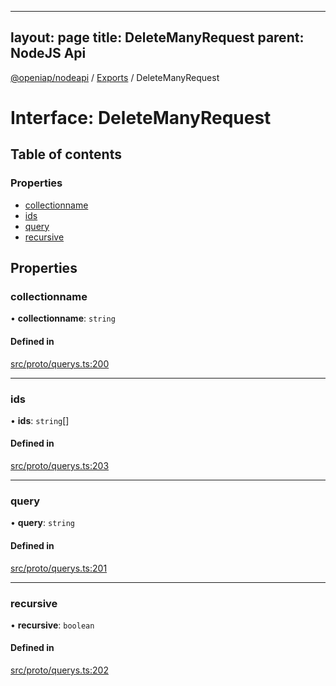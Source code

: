 
---
layout: page
title: DeleteManyRequest
parent: NodeJS Api
---
[@openiap/nodeapi](../README.md) / [Exports](../modules.md) / DeleteManyRequest

# Interface: DeleteManyRequest

## Table of contents

### Properties

- [collectionname](DeleteManyRequest.md#collectionname)
- [ids](DeleteManyRequest.md#ids)
- [query](DeleteManyRequest.md#query)
- [recursive](DeleteManyRequest.md#recursive)

## Properties

### collectionname

• **collectionname**: `string`

#### Defined in

[src/proto/querys.ts:200](https://github.com/openiap/nodeapi/blob/a6b5438/src/proto/querys.ts#L200)

___

### ids

• **ids**: `string`[]

#### Defined in

[src/proto/querys.ts:203](https://github.com/openiap/nodeapi/blob/a6b5438/src/proto/querys.ts#L203)

___

### query

• **query**: `string`

#### Defined in

[src/proto/querys.ts:201](https://github.com/openiap/nodeapi/blob/a6b5438/src/proto/querys.ts#L201)

___

### recursive

• **recursive**: `boolean`

#### Defined in

[src/proto/querys.ts:202](https://github.com/openiap/nodeapi/blob/a6b5438/src/proto/querys.ts#L202)
